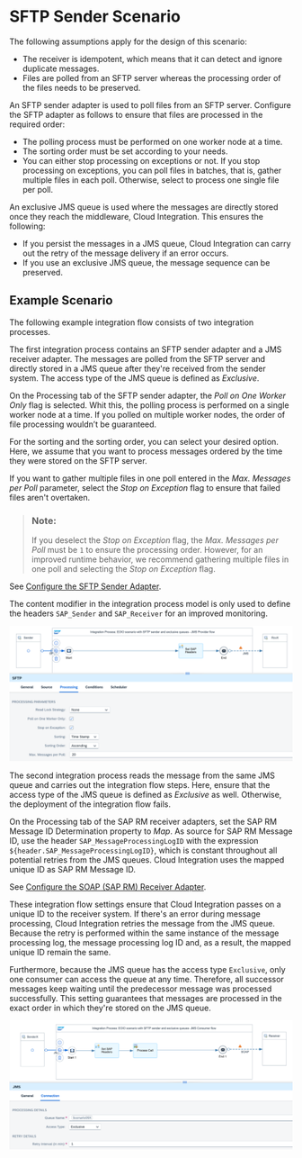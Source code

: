 <!-- loio3d7fd37fc51c4cfea5ba05746a93542c -->

# SFTP Sender Scenario



The following assumptions apply for the design of this scenario:

-   The receiver is idempotent, which means that it can detect and ignore duplicate messages.
-   Files are polled from an SFTP server whereas the processing order of the files needs to be preserved.

An SFTP sender adapter is used to poll files from an SFTP server. Configure the SFTP adapter as follows to ensure that files are processed in the required order:

-   The polling process must be performed on one worker node at a time.
-   The sorting order must be set according to your needs.
-   You can either stop processing on exceptions or not. If you stop processing on exceptions, you can poll files in batches, that is, gather multiple files in each poll. Otherwise, select to process one single file per poll.

An exclusive JMS queue is used where the messages are directly stored once they reach the middleware, Cloud Integration. This ensures the following:

-   If you persist the messages in a JMS queue, Cloud Integration can carry out the retry of the message delivery if an error occurs.
-   If you use an exclusive JMS queue, the message sequence can be preserved.



<a name="loio3d7fd37fc51c4cfea5ba05746a93542c__section_hqy_13b_y2c"/>

## Example Scenario

The following example integration flow consists of two integration processes.

The first integration process contains an SFTP sender adapter and a JMS receiver adapter. The messages are polled from the SFTP server and directly stored in a JMS queue after they're received from the sender system. The access type of the JMS queue is defined as *Exclusive*.

On the Processing tab of the SFTP sender adapter, the *Poll on One Worker Only* flag is selected. Whit this, the polling process is performed on a single worker node at a time. If you polled on multiple worker nodes, the order of file processing wouldn’t be guaranteed.

For the sorting and the sorting order, you can select your desired option. Here, we assume that you want to process messages ordered by the time they were stored on the SFTP server.

If you want to gather multiple files in one poll entered in the *Max. Messages per Poll* parameter, select the *Stop on Exception* flag to ensure that failed files aren't overtaken.

> ### Note:  
> If you deselect the *Stop on Exception* flag, the *Max. Messages per Poll* must be `1` to ensure the processing order. However, for an improved runtime behavior, we recommend gathering multiple files in one poll and selecting the *Stop on Exception* flag.

See [Configure the SFTP Sender Adapter](configure-the-sftp-sender-adapter-2de9ee5.md).

The content modifier in the integration process model is only used to define the headers `SAP_Sender` and `SAP_Receiver` for an improved monitoring.

![](images/SFTP_Integration_Process_Provider_10234b6.png)

The second integration process reads the message from the same JMS queue and carries out the integration flow steps. Here, ensure that the access type of the JMS queue is defined as *Exclusive* as well. Otherwise, the deployment of the integration flow fails.

On the Processing tab of the SAP RM receiver adapters, set the SAP RM Message ID Determination property to *Map*. As source for SAP RM Message ID, use the header `SAP_MessageProcessingLogID` with the expression `${header.SAP_MessageProcessingLogID}`, which is constant throughout all potential retries from the JMS queues. Cloud Integration uses the mapped unique ID as SAP RM Message ID.

See [Configure the SOAP \(SAP RM\) Receiver Adapter](configure-the-soap-sap-rm-receiver-adapter-8366495.md).

These integration flow settings ensure that Cloud Integration passes on a unique ID to the receiver system. If there's an error during message processing, Cloud Integration retries the message from the JMS queue. Because the retry is performed within the same instance of the message processing log, the message processing log ID and, as a result, the mapped unique ID remain the same.

Furthermore, because the JMS queue has the access type `Exclusive`, only one consumer can access the queue at any time. Therefore, all successor messages keep waiting until the predecessor message was processed successfully. This setting guarantees that messages are processed in the exact order in which they're stored on the JMS queue.

![](images/SFTP_Integration_Process_Consumer_4b7ff3f.png)

